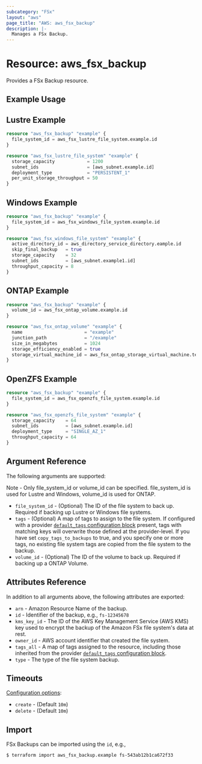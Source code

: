```yaml
---
subcategory: "FSx"
layout: "aws"
page_title: "AWS: aws_fsx_backup"
description: |-
  Manages a FSx Backup.
---
```


# Resource: aws_fsx_backup

Provides a FSx Backup resource.

## Example Usage

## Lustre Example

```terraform
resource "aws_fsx_backup" "example" {
  file_system_id = aws_fsx_lustre_file_system.example.id
}

resource "aws_fsx_lustre_file_system" "example" {
  storage_capacity            = 1200
  subnet_ids                  = [aws_subnet.example.id]
  deployment_type             = "PERSISTENT_1"
  per_unit_storage_throughput = 50
}
```

## Windows Example

```terraform
resource "aws_fsx_backup" "example" {
  file_system_id = aws_fsx_windows_file_system.example.id
}

resource "aws_fsx_windows_file_system" "example" {
  active_directory_id = aws_directory_service_directory.eample.id
  skip_final_backup   = true
  storage_capacity    = 32
  subnet_ids          = [aws_subnet.example1.id]
  throughput_capacity = 8
}
```

## ONTAP Example

```terraform
resource "aws_fsx_backup" "example" {
  volume_id = aws_fsx_ontap_volume.example.id
}

resource "aws_fsx_ontap_volume" "example" {
  name                       = "example"
  junction_path              = "/example"
  size_in_megabytes          = 1024
  storage_efficiency_enabled = true
  storage_virtual_machine_id = aws_fsx_ontap_storage_virtual_machine.test.id
}
```

## OpenZFS Example

```terraform
resource "aws_fsx_backup" "example" {
  file_system_id = aws_fsx_openzfs_file_system.example.id
}

resource "aws_fsx_openzfs_file_system" "example" {
  storage_capacity    = 64
  subnet_ids          = [aws_subnet.example.id]
  deployment_type     = "SINGLE_AZ_1"
  throughput_capacity = 64
}
```

## Argument Reference

The following arguments are supported:

Note - Only file_system_id or volume_id can be specified. file_system_id is used for Lustre and Windows, volume_id is used for ONTAP.

* `file_system_id` - (Optional) The ID of the file system to back up. Required if backing up Lustre or Windows file systems.
* `tags` - (Optional) A map of tags to assign to the file system. If configured with a provider [`default_tags` configuration block](https://registry.terraform.io/providers/hashicorp/aws/latest/docs#default_tags-configuration-block) present, tags with matching keys will overwrite those defined at the provider-level. If you have set `copy_tags_to_backups` to true, and you specify one or more tags, no existing file system tags are copied from the file system to the backup.
* `volume_id` - (Optional) The ID of the volume to back up. Required if backing up a ONTAP Volume.

## Attributes Reference

In addition to all arguments above, the following attributes are exported:

* `arn` - Amazon Resource Name of the backup.
* `id` - Identifier of the backup, e.g., `fs-12345678`
* `kms_key_id` -  The ID of the AWS Key Management Service (AWS KMS) key used to encrypt the backup of the Amazon FSx file system's data at rest.
* `owner_id` - AWS account identifier that created the file system.
* `tags_all` - A map of tags assigned to the resource, including those inherited from the provider [`default_tags` configuration block](https://registry.terraform.io/providers/hashicorp/aws/latest/docs#default_tags-configuration-block).
* `type` - The type of the file system backup.

## Timeouts

[Configuration options](https://www.terraform.io/docs/configuration/blocks/resources/syntax.html#operation-timeouts):

* `create` - (Default `10m`)
* `delete` - (Default `10m`)

## Import

FSx Backups can be imported using the `id`, e.g.,

```
$ terraform import aws_fsx_backup.example fs-543ab12b1ca672f33
```
